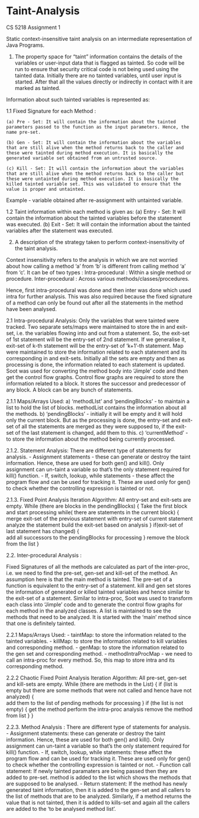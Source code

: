 # Taint-Analysis

CS 5218  Assignment 1

Static context-insensitive taint analysis on an intermediate representation of Java Programs.


1. The property space for “taint” information contains the details of the variables or user-input data that is flagged as tainted. So code will be run to ensure that security critical code is not being used using the tainted data. Initially there are no tainted variables, until  user input is started. After that all the values directly or indirectly in contact with it are marked as tainted. 

Information about such tainted variables is represented as:

1.1 Fixed Signature for each Method : 

	(a) Pre - Set: It will contain the information about the tainted parameters passed to the function as the input parameters. Hence, the name pre-set.

	(b) Gen - Set: It will contain the information about the variables that are still alive when the method returns back to the caller and these were tainted during method execution. It is basically the generated variable set obtained from an untrusted source.

	(c) Kill - Set: It will contain the information about the variables that are still alive when the method returns back to the caller but these were untainted during method execution. It is basically the killed tainted variable set. This was validated to ensure that the value is proper and untainted.
Example - variable obtained after re-assignment with untainted variable.


1.2 Taint information within each method is given as:
	(a) Entry - Set: It will contain the information about the tainted variables before the statement was executed. 
	(b) Exit - Set: It will contain the information about the tainted variables after the statement was executed.



2. A description of the strategy taken to perform context-insensitivity of the taint analysis.

Context insensitivity refers to the analysis in which we are not worried about how calling a method ‘a’ from ‘b’ is different from calling method ‘a’ from ‘c’.
It can be of two types :
Intra-procedural : Within a single method or procedure.
Inter-procedural : Across various methods/classes/procedures. 

Hence, first intra-procedural was done and then inter was done which used intra for  further analysis. This was also required because the fixed signature of a method can only be found out after all the statements in the method have been analysed. 

2.1 Intra-procedural Analysis: 
Only the variables that were tainted were tracked. Two separate sets/maps were maintained to store the in and exit-set, i.e. the variables flowing into and out from a statement. So, the exit-set of 1st statement will be the entry-set of 2nd statement. If we generalise it, exit-set of k-th statement will be the entry-set of ‘k+1’-th statement. Map were maintained to store the information related to each statement and its corresponding in and exit-sets. Initially all the sets are empty and then as processing is done, the information related to each statement is updated. Soot was used for converting the method body into ‘Jimple’ code and then get the control flow graphs. Control flow graphs are required to store the information related to a block. It stores the successor and predecessor  of any block. A block can be any bunch of statements. 

2.1.1 Maps/Arrays Used:
  a) ‘methodLIst’ and ‘pendingBlocks’  - to maintain a list to hold the list of blocks. methodList contains the information about all the methods. 
  b) ‘pendingBlocks’ - initially it will be empty and it will hold only the current block. But as the processing is done, the entry-set and exit-set of all the statements are merged as they were supposed to,  if the exit-set of the last statement is changed, add them to this.
  c) ‘currentMethod’ - to store the information about the method being currently processed. 

2.1.2. Statement Analysis:
There are different type of statements for analysis.
	- Assignment statements - these can generate or destroy the taint information. Hence, these are used for both gen() and kill(). Only assignment can un-taint a variable so that’s the only statement required for kill() function.
	- If, switch, lookup, while statements - these affect the program flow and can be used for tracking it. These are used only for gen() to check whether the controlling expression is tainted or not.

2.1.3. Fixed Point Analysis Iteration Algorithm:
All entry-set and exit-sets are empty.
While (there are blocks in the pendingBlocks)
{
	Take the first block and start processing
	while( there are statements in the current block)
	{
		merge exit-set of the previous statement with entry-set of current statement
		analyze the statement
		build the exit-set based on analysis
	}
	if(exit-set of last statement has changed)
	{	
		add all successors to the pendingBlocks for processing 
	}
	remove the block from the list
}


2.2. Inter-procedural Analysis :

Fixed Signatures of all the methods are calculated as part of the inter-proc, i.e. we need to find the pre-set, gen-set and kill-set of the method. An assumption here is that the main method is tainted. 
The pre-set of a function is equivalent to the entry-set of a statement. kill and gen set stores the information of generated or killed tainted variables and hence similar to the exit-set of a statement.
Similar to intra-proc, Soot was used to transform each class into ‘Jimple’ code and to generate the control flow graphs for each method in the analyzed classes.
A list is maintained to see the methods that need to be analyzed. It is started with the ‘main’ method since that one is definitely tainted. 

2.2.1 Maps/Arrays Used:
	- taintMap: to store the information related to the tainted variables.
	- killMap: to store the information related to kill variables and corresponding method.
	- genMap: to store the information related to the gen set and corresponding method.
	- methodIntraProcMap - we need to call an intra-proc for every method. So, this map to store intra and its corresponding method.

2.2.2 Chaotic Fixed Point Analysis Iteration Algorithm:
All pre-set, gen-set and kill-sets are empty.
While (there are methods in the List)
{
	if (list is empty but there are some methods that were not called and hence have not analyzed)
	{	
		add them to the list of pending methods for processing 
	}
	if (the list is not empty) 
	{
		get the method
		perform the intra-proc analysis
		remove the method from list
	}
}

2.2.3. Method Analysis :
There are different type of statements for analysis.
	- Assignment statements: these can generate or destroy the taint information. Hence, these are used for both gen() and kill(). Only assignment can un-taint a variable so that’s the only statement required for kill() function.
	- If, switch, lookup, while statements: these affect the program flow and can be used for tracking it. These are used only for gen() to check whether the controlling expression is tainted or not.
	- Function call statement: If newly tainted paramaters are being passed then they are added to pre-set. method is added to the list which shows the methods that are supposed to be analysed.
	- Return statement: If the method has newly generated taint information, then it is added to the gen-set and all callers to the list of methods that are to be analyzed. Similarly, if a method returns the value that is not tainted, then it is added to kills-set and again all the callers are added to the ‘to be analysed method list’.
